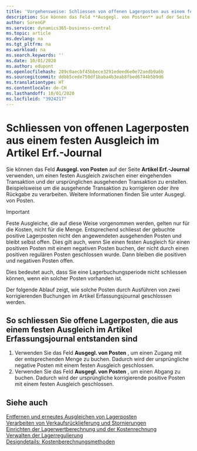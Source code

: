 ```yaml
---
title: 'Vorgehensweise: Schliessen von offenen Lagerposten aus einem festen Ausgleich im Artikel Erf.-Journal | Microsoft Docs'
description: Sie können das Feld **Ausgegl. von Posten** auf der Seite **Artikel Erf.-Journal** verwenden, um einen festen Ausgleich zwischen einer eingehenden Transaktion und der ursprünglichen ausgehenden Transaktion zu erstellen. Beispielsweise um die ausgehende Transaktion zu korrigieren oder ihre Rückgabe zu verarbeiten.
author: SorenGP
ms.service: dynamics365-business-central
ms.topic: article
ms.devlang: na
ms.tgt_pltfrm: na
ms.workload: na
ms.search.keywords: ''
ms.date: 10/01/2020
ms.author: edupont
ms.openlocfilehash: 289c0aecbf45bbece3291edeed6e0e72aedb9a6b
ms.sourcegitcommit: ddbb5cede750df1baba4b3eab8fbed6744b5b9d6
ms.translationtype: HT
ms.contentlocale: de-CH
ms.lasthandoff: 10/01/2020
ms.locfileid: "3924217"
---
```

# <a name="close-open-item-ledger-entries-resulting-from-fixed-application-in-the-item-journal"></a>Schliessen von offenen Lagerposten aus einem festen Ausgleich im Artikel Erf.-Journal
Sie können das Feld **Ausgegl. von Posten** auf der Seite **Artikel Erf.-Journal** verwenden, um einen festen Ausgleich zwischen einer eingehenden Transaktion und der ursprünglichen ausgehenden Transaktion zu erstellen. Beispielsweise um die ausgehende Transaktion zu korrigieren oder ihre Rückgabe zu verarbeiten. Weitere Informationen finden Sie unter Ausgegl. von Posten.  

> [!IMPORTANT]  
>  Feste Ausgleiche, die auf diese Weise vorgenommen werden, gelten nur für die Kosten, nicht für die Menge. Entsprechend schliesst der gebuchte positive Lagerposten nicht den angewendeten ausgehenden Posten und bleibt selbst offen. Dies gilt auch, wenn Sie einen festen Ausgleich für einen positiven Posten mit einem negativen Posten buchen, der nicht durch einen positiven regulären Posten geschlossen wurde. Dann bleiben die positiven und negativen Posten offen.  
>   
>  Dies bedeutet auch, dass Sie eine Lagerbuchungsperiode nicht schliessen können, wenn ein solcher Posten vorhanden ist.  

Der folgende Ablauf zeigt, wie solche Posten durch Ausführen von zwei korrigierenden Buchungen im Artikel Erfassungsjournal geschlossen werden.  

## <a name="to-close-open-item-ledger-entries-that-result-from-a-fixed-application-in-the-item-journal"></a>So schliessen Sie offene Lagerposten, die aus einem festen Ausgleich im Artikel Erfassungsjournal entstanden sind  

1.  Verwenden Sie das Feld **Ausgegl. von Posten** , um einen Zugang mit der entsprechenden Menge zu buchen. Dadurch wird der ursprüngliche negative Posten mit einem festen Ausgleich geschlossen.  
2.  Verwenden Sie das Feld **Ausgegl. von Posten** , um einen Abgang zu buchen. Dadurch wird der ursprüngliche korrigierende positive Posten mit einem festen Ausgleich geschlossen.  

## <a name="see-also"></a>Siehe auch  
[Entfernen und erneutes Ausgleichen von Lagerposten](finance-how-to-remove-and-reapply-item-entries.md)  
 [Verarbeiten von Verkaufsrücklieferung und Stornierungen](sales-how-process-sales-returns-cancellations.md)   
 [Einrichten der Lagerwertberechnung und der Kostenrechnung](finance-set-up-inventory-valuation-and-costing.md)   
 [Verwalten der Lagerregulierung](finance-manage-inventory-costs.md)   
 [Designdetails: Kostenberechnungsmethoden](design-details-costing-methods.md)
